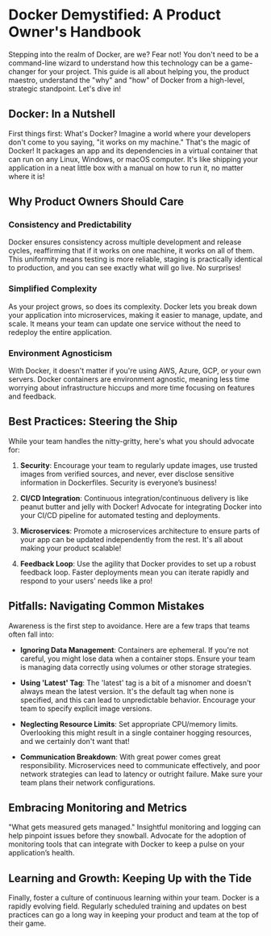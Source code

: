 # Docker Demystified: A Product Owner's Handbook

Stepping into the realm of Docker, are we? Fear not! You don't need to be a command-line wizard to understand how this technology can be a game-changer for your project. This guide is all about helping you, the product maestro, understand the "why" and "how" of Docker from a high-level, strategic standpoint. Let's dive in!

## Docker: In a Nutshell

First things first: What's Docker? Imagine a world where your developers don't come to you saying, "it works on my machine." That's the magic of Docker! It packages an app and its dependencies in a virtual container that can run on any Linux, Windows, or macOS computer. It's like shipping your application in a neat little box with a manual on how to run it, no matter where it is!

## Why Product Owners Should Care

### Consistency and Predictability

Docker ensures consistency across multiple development and release cycles, reaffirming that if it works on one machine, it works on all of them. This uniformity means testing is more reliable, staging is practically identical to production, and you can see exactly what will go live. No surprises!

### Simplified Complexity

As your project grows, so does its complexity. Docker lets you break down your application into microservices, making it easier to manage, update, and scale. It means your team can update one service without the need to redeploy the entire application.

### Environment Agnosticism

With Docker, it doesn't matter if you're using AWS, Azure, GCP, or your own servers. Docker containers are environment agnostic, meaning less time worrying about infrastructure hiccups and more time focusing on features and feedback.

## Best Practices: Steering the Ship

While your team handles the nitty-gritty, here's what you should advocate for:

1. **Security**: Encourage your team to regularly update images, use trusted images from verified sources, and never, ever disclose sensitive information in Dockerfiles. Security is everyone’s business!
    
2. **CI/CD Integration**: Continuous integration/continuous delivery is like peanut butter and jelly with Docker! Advocate for integrating Docker into your CI/CD pipeline for automated testing and deployments.
    
3. **Microservices**: Promote a microservices architecture to ensure parts of your app can be updated independently from the rest. It's all about making your product scalable!
    
4. **Feedback Loop**: Use the agility that Docker provides to set up a robust feedback loop. Faster deployments mean you can iterate rapidly and respond to your users' needs like a pro!
    

## Pitfalls: Navigating Common Mistakes

Awareness is the first step to avoidance. Here are a few traps that teams often fall into:

- **Ignoring Data Management**: Containers are ephemeral. If you're not careful, you might lose data when a container stops. Ensure your team is managing data correctly using volumes or other storage strategies.
    
- **Using 'Latest' Tag**: The 'latest' tag is a bit of a misnomer and doesn't always mean the latest version. It's the default tag when none is specified, and this can lead to unpredictable behavior. Encourage your team to specify explicit image versions.
    
- **Neglecting Resource Limits**: Set appropriate CPU/memory limits. Overlooking this might result in a single container hogging resources, and we certainly don't want that!
    
- **Communication Breakdown**: With great power comes great responsibility. Microservices need to communicate effectively, and poor network strategies can lead to latency or outright failure. Make sure your team plans their network configurations.
    

## Embracing Monitoring and Metrics

"What gets measured gets managed." Insightful monitoring and logging can help pinpoint issues before they snowball. Advocate for the adoption of monitoring tools that can integrate with Docker to keep a pulse on your application’s health.

## Learning and Growth: Keeping Up with the Tide

Finally, foster a culture of continuous learning within your team. Docker is a rapidly evolving field. Regularly scheduled training and updates on best practices can go a long way in keeping your product and team at the top of their game.

